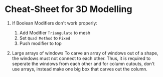 # Cheat-Sheet for 3D Modelling
1. If Boolean Modifiers don't work properly:
	1. Add Modifier `Triangulate` to mesh
	2. Set `Quad Method` to `Fixed`
	3. Push modifier to top

2. Large arrays of windows
	To carve an array of windows out of a shape, the windows must not connect to each other. Thus, it is required to seperate the windows from each other and for column cutouts, don't use arrays, instead make one big box that carves out the column.
